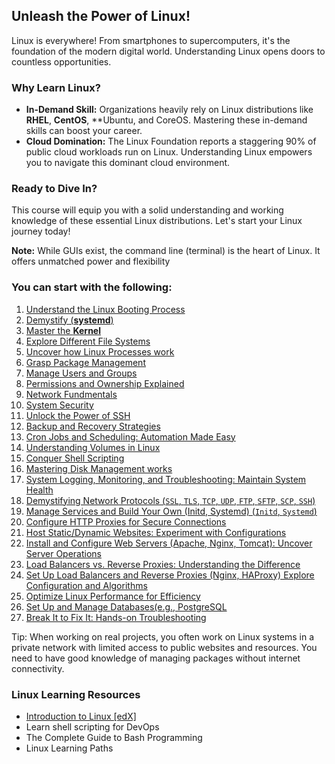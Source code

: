 ## Unleash the Power of Linux!

Linux is everywhere! From smartphones to supercomputers, it's the foundation of the modern digital world.  Understanding Linux opens doors to countless opportunities.

### Why Learn Linux?

- **In-Demand Skill:** Organizations heavily rely on Linux distributions like **RHEL**, **CentOS**, **Ubuntu, and CoreOS. Mastering these in-demand skills can boost your career.
- **Cloud Domination:** The Linux Foundation reports a staggering 90% of public cloud workloads run on Linux. Understanding Linux empowers you to navigate this dominant cloud environment.

### Ready to Dive In?

This course will equip you with a solid understanding and working knowledge of these essential Linux distributions. Let's start your Linux journey today!

**Note:** While GUIs exist, the command line (terminal) is the heart of Linux.  It offers unmatched power and flexibility

### You can start with the following:

1. [Understand the Linux Booting Process](Booting_Process.md)
2. [Demystify (**systemd**)](Systemd.md)
3. [Master the **Kernel**](Kernel.md)
4. [Explore Different File Systems](FileSystems.md)
5. [Uncover how Linux Processes work](Processes_Work.md)
6. [Grasp Package Management](PackageManagement.md)
7. [Manage Users and Groups](UserandGroupManagement.md)
8. [Permissions and Ownership Explained](PermissionsOwnership.md)
9. [Network Fundmentals](Networking.md)
10. [System Security](SystemSecurity.md)
11. [Unlock the Power of SSH](SSH_Works.md)
12. [Backup and Recovery Strategies](BackupRecovery.md)
13. [Cron Jobs and Scheduling: Automation Made Easy](CronJobandScheduling.md)
14. [Understanding Volumes in Linux](Volumes_Works.md)
15. [Conquer Shell Scripting](Shell_Scripting.md)
16. [Mastering Disk Management works](DiskManagement.md)
17. [System Logging, Monitoring, and Troubleshooting: Maintain System Health](LogsMonitorTroubleshoot.md)
18. [Demystifying Network Protocols  (`SSL`, `TLS`, `TCP`, `UDP`, `FTP`, `SFTP`, `SCP`, `SSH`)](Protocols.md)
19. [Manage Services and Build Your Own (Initd, Systemd) (`Initd`, `Systemd`)](ManageServices.md)
20. [Configure HTTP Proxies for Secure Connections](HTTP_Proxies.md)
21. [Host Static/Dynamic Websites: Experiment with Configurations](HostWebsites.md)
22. [Install and Configure Web Servers (Apache, Nginx, Tomcat): Uncover Server Operations](https://www.atlantic.net/vps-hosting/how-to-setup-tomcat-with-nginx-as-a-reverse-proxy-on-ubuntu/)
23. [Load Balancers vs. Reverse Proxies: Understanding the Difference](LoadBalancerVsReverseProxy.md)
24. [Set Up Load Balancers and Reverse Proxies (Nginx, HAProxy) Explore Configuration and Algorithms](SetupLoadBLandReverseProxy.md)
25. [Optimize Linux Performance for Efficiency](OptimizePerformance.md)
26. [Set Up and Manage Databases(e.g., PostgreSQL](Database.md)
27. [Break It to Fix It: Hands-on Troubleshooting](Practice_Troubleshoot.md)


Tip: When working on real projects, you often work on Linux systems in a private network with limited access to public websites and resources. You need to have good knowledge of managing packages without internet connectivity.

### Linux Learning Resources

- [Introduction to Linux [edX]](https://www.edx.org/course/introduction-to-linux)
- Learn shell scripting for DevOps
- The Complete Guide to Bash Programming
- Linux Learning Paths
